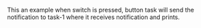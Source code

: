 This an example when switch is pressed, button task will send the notification to task-1 where it receives notification and prints.
